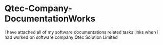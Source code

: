 # Qtec-Company-DocumentationWorks
I have attached all of my software documentations related tasks links when I had worked on software company Qtec Solution Limited
